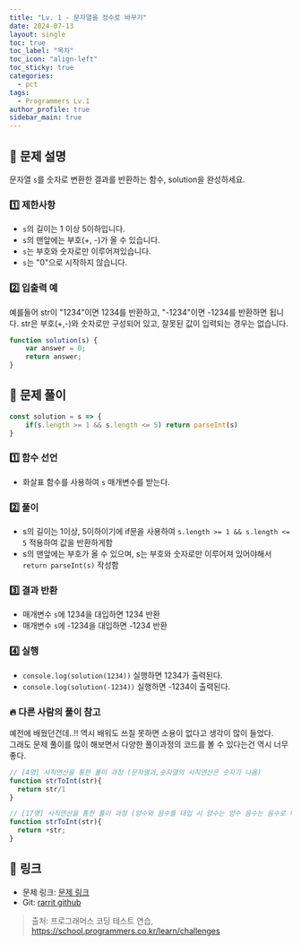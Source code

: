 ```yaml
---
title: "Lv. 1 - 문자열을 정수로 바꾸기"
date: 2024-07-13
layout: single
toc: true
toc_label: "목차"
toc_icon: "align-left"
toc_sticky: true
categories:
  - pct
tags:
  - Programmers Lv.1
author_profile: true
sidebar_main: true
---
```


## :ledger: 문제 설명
문자열 `s`를 숫자로 변환한 결과를 반환하는 함수, solution을 완성하세요.

### :one: 제한사항
- `s`의 길이는 1 이상 5이하입니다.
- `s`의 맨앞에는 부호(+, -)가 올 수 있습니다.
- `s`는 부호와 숫자로만 이루어져있습니다.
- `s`는 "0"으로 시작하지 않습니다.


### :two: 입출력 예
예를들어 str이 "1234"이면 1234를 반환하고, "-1234"이면 -1234를 반환하면 됩니다.
str은 부호(+,-)와 숫자로만 구성되어 있고, 잘못된 값이 입력되는 경우는 없습니다.

```javascript
function solution(s) {
    var answer = 0;
    return answer;
}
```

## :ledger: 문제 풀이

```javascript
const solution = s => {
    if(s.length >= 1 && s.length <= 5) return parseInt(s)
}
```

### :one: 함수 선언
- 화살표 함수를 사용하여 `s` 매개변수를 받는다.

### :two: 풀이
- s의 길이는 1이상, 5이하이기에 if문을 사용하여 `s.length >= 1 && s.length <= 5` 적용하여 값을 반환하게함
- s의 맨앞에는 부호가 올 수 있으며, s는 부호와 숫자로만 이루어져 있어야해서 `return parseInt(s)` 작성함

### :three: 결과 반환
- 매개변수 `s`에 1234을 대입하면 1234 반환
- 매개변수 `s`에 -1234을 대입하면 -1234 반환

### :four: 실행
- `console.log(solution(1234))` 실행하면 1234가 출력된다.
- `console.log(solution(-1234))` 실행하면 -1234이 출력된다.

### :fire: 다른 사람의 풀이 참고
예전에 배웠던건데..!! 역시 배워도 쓰질 못하면 소용이 없다고 생각이 많이 들었다.<br/>
그래도 문제 풀이를 많이 해보면서 다양한 풀이과정의 코드를 볼 수 있다는건 역시 너무 좋다.

```javascript
// [4명] 사칙연산을 통한 풀이 과정 (문자열과,숫자열의 사칙연산은 숫자가 나옴)
function strToInt(str){
  return str/1
}

// [17명] 사칙연산을 통한 풀이 과정 (양수와 음수를 대입 시 양수는 양수 음수는 음수로 나옴)
function strToInt(str){
  return +str;
}

```

## :link: 링크
- 문제 링크: [문제 링크](https://school.programmers.co.kr/learn/courses/30/lessons/12925) 
- Git: [rarrit github](https://github.com/rarrit/programmers-coding-test/blob/main/%ED%94%84%EB%A1%9C%EA%B7%B8%EB%9E%98%EB%A8%B8%EC%8A%A4/1/12925.%E2%80%85%EB%AC%B8%EC%9E%90%EC%97%B4%EC%9D%84%E2%80%85%EC%A0%95%EC%88%98%EB%A1%9C%E2%80%85%EB%B0%94%EA%BE%B8%EA%B8%B0/README.md)

> 출처: 프로그래머스 코딩 테스트 연습, https://school.programmers.co.kr/learn/challenges

